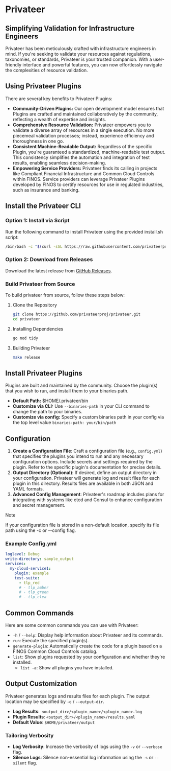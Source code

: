 # Privateer

## Simplifying Validation for Infrastructure Engineers

Privateer has been meticulously crafted with infrastructure engineers in mind. If you're seeking to validate your resources against regulations, taxonomies, or standards, Privateer is your trusted companion. With a user-friendly interface and powerful features, you can now effortlessly navigate the complexities of resource validation.

## Using Privateer Plugins

There are several key benefits to Privateer Plugins:

- **Community-Driven Plugins:** Our open development model ensures that Plugins are crafted and maintained collaboratively by the community, reflecting a wealth of expertise and insights.
- **Comprehensive Resource Validation:** Privateer empowers you to validate a diverse array of resources in a single execution. No more piecemeal validation processes; instead, experience efficiency and thoroughness in one go.
- **Consistent Machine-Readable Output:** Regardless of the specific Plugin, you're guaranteed a standardized, machine-readable test output. This consistency simplifies the automation and integration of test results, enabling seamless decision-making.
- **Empowering Service Providers:** Privateer finds its calling in projects like Compliant Financial Infrastructure and Common Cloud Controls within FINOS. Service providers can leverage Privateer Plugins developed by FINOS to certify resources for use in regulated industries, such as insurance and banking.

## Install the Privateer CLI

### Option 1: Install via Script

Run the following command to install Privateer using the provided install.sh script:

```sh
/bin/bash -c "$(curl -sSL https://raw.githubusercontent.com/privateerproj/privateer/03ced90caae9f3c9203eb7f82f2c46ccf2ff15fc/install.sh)"
```

### Option 2: Download from Releases

Download the latest release from [GitHub Releases](https://github.com/privateerproj/privateer/releases).

### Build Privateer from Source

To build privateer from source, follow these steps below: 

1. Clone the Repository

    ```sh
    git clone https://github.com/privateerproj/privateer.git
    cd privateer
    ```

2. Installing Dependencies

    ```sh
    go mod tidy
    ```

3. Building Privateer

    ```sh
    make release
    ```

## Install Privateer Plugins

Plugins are built and maintained by the community. Choose the plugin(s) that you wish to run, and install them to your binaries path.

- **Default Path:** $HOME/.privateer/bin
- **Customize via CLI:** Use `--binaries-path` in your CLI command to change the path to your binaries.
- **Customize via config:** Specify a custom binaries path in your config via the top level value `binaries-path: your/bin/path`

## Configuration

1. **Create a Configuration File**: Craft a configuration file (e.g., `config.yml`) that specifies the plugins you intend to run and any necessary configuration options. Include secrets and settings required by the plugin. Refer to the specific plugin's documentation for precise details.
1. **Output Directory (Optional)**: If desired, define an output directory in your configuration. Privateer will generate log and result files for each plugin in this directory. Results files are available in both JSON and YAML formats.
1. **Advanced Config Management**: Privateer's roadmap includes plans for integrating with systems like etcd and Consul to enhance configuration and secret management.

> [!NOTE] 
> If your configuration file is stored in a non-default location, specify its file path using the -c or --config flag.

### Example Config.yml

```yaml
loglevel: Debug
write-directory: sample_output
services:
  my-cloud-service1:
    plugin: example
    test-suite:
      - tlp_red
      # - tlp_amber
      # - tlp_green
      # - tlp_clea
```

## Common Commands

Here are some common commands you can use with Privateer:

- `-h` / `--help`: Display help information about Privateer and its commands.
- `run`: Execute the specified plugin(s).
- `generate-plugin`: Automatically create the code for a plugin based on a FINOS Common Cloud Controls catalog.
- `list`: Show plugins requested by your configuration and whether they're installed.
  - `list -a`: Show all plugins you have installed.

## Output Customization

Privateer generates logs and results files for each plugin. The output location may be specified by `-o` / `--output-dir`.

- **Log Results**:` <output_dir>/<plugin_name>/<plugin_name>.log`
- **Plugin Results**: `<output_dir>/<plugin_name>/results.yaml`
- **Default Value**: `$HOME/privateer/output`

### Tailoring Verbosity

- **Log Verbosity**: Increase the verbosity of logs using the `-v` or `--verbose` flag.
- **Silence Logs**: Silence non-essential log information using the `-s` or `--silent` flag.

